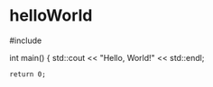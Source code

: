# helloWorld
#include <iostream>

int main() {
    std::cout << "Hello, World!" << std::endl;
   
    return 0;
